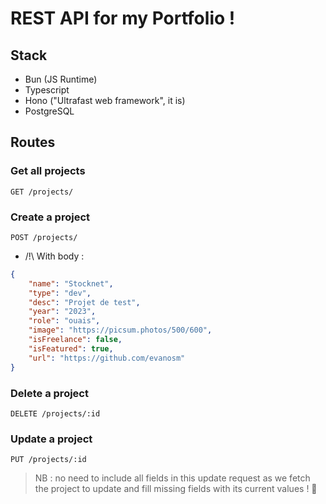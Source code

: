 # REST API for my Portfolio !

## Stack

- Bun (JS Runtime)
- Typescript
- Hono ("Ultrafast web framework", it is)
- PostgreSQL

## Routes

### Get all projects
```
GET /projects/
```

### Create a project
```
POST /projects/
```

- /!\ With body :

```json
{
    "name": "Stocknet",
    "type": "dev",
    "desc": "Projet de test",
    "year": "2023",
    "role": "ouais",
    "image": "https://picsum.photos/500/600",
    "isFreelance": false,
    "isFeatured": true,
    "url": "https://github.com/evanosm"
}
```

### Delete a project
```
DELETE /projects/:id
```

### Update a project
```
PUT /projects/:id
```
> NB : no need to include all fields in this update request as we fetch the project to update and fill missing fields with its current values ! 🥳
